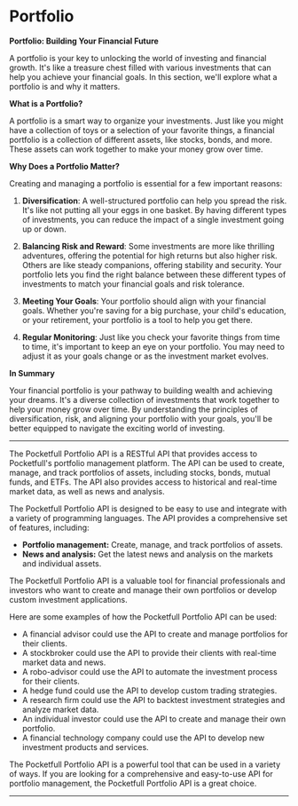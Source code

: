 # Portfolio

**Portfolio: Building Your Financial Future**

A portfolio is your key to unlocking the world of investing and financial growth. It's like a treasure chest filled with various investments that can help you achieve your financial goals. In this section, we'll explore what a portfolio is and why it matters.

**What is a Portfolio?**

A portfolio is a smart way to organize your investments. Just like you might have a collection of toys or a selection of your favorite things, a financial portfolio is a collection of different assets, like stocks, bonds, and more. These assets can work together to make your money grow over time.

**Why Does a Portfolio Matter?**

Creating and managing a portfolio is essential for a few important reasons:

1. **Diversification**: A well-structured portfolio can help you spread the risk. It's like not putting all your eggs in one basket. By having different types of investments, you can reduce the impact of a single investment going up or down.

2. **Balancing Risk and Reward**: Some investments are more like thrilling adventures, offering the potential for high returns but also higher risk. Others are like steady companions, offering stability and security. Your portfolio lets you find the right balance between these different types of investments to match your financial goals and risk tolerance.

3. **Meeting Your Goals**: Your portfolio should align with your financial goals. Whether you're saving for a big purchase, your child's education, or your retirement, your portfolio is a tool to help you get there.

4. **Regular Monitoring**: Just like you check your favorite things from time to time, it's important to keep an eye on your portfolio. You may need to adjust it as your goals change or as the investment market evolves.

**In Summary**

Your financial portfolio is your pathway to building wealth and achieving your dreams. It's a diverse collection of investments that work together to help your money grow over time. By understanding the principles of diversification, risk, and aligning your portfolio with your goals, you'll be better equipped to navigate the exciting world of investing.


_________________

The Pocketfull Portfolio API is a RESTful API that provides access to Pocketfull's portfolio management platform. The API can be used to create, manage, and track portfolios of assets, including stocks, bonds, mutual funds, and ETFs. The API also provides access to historical and real-time market data, as well as news and analysis.

The Pocketfull Portfolio API is designed to be easy to use and integrate with a variety of programming languages. The API provides a comprehensive set of features, including:

* **Portfolio management:** Create, manage, and track portfolios of assets.
* **News and analysis:** Get the latest news and analysis on the markets and individual assets.

The Pocketfull Portfolio API is a valuable tool for financial professionals and investors who want to create and manage their own portfolios or develop custom investment applications.

Here are some examples of how the Pocketfull Portfolio API can be used:

* A financial advisor could use the API to create and manage portfolios for their clients.
* A stockbroker could use the API to provide their clients with real-time market data and news.
* A robo-advisor could use the API to automate the investment process for their clients.
* A hedge fund could use the API to develop custom trading strategies.
* A research firm could use the API to backtest investment strategies and analyze market data.
* An individual investor could use the API to create and manage their own portfolio.
* A financial technology company could use the API to develop new investment products and services.

The Pocketfull Portfolio API is a powerful tool that can be used in a variety of ways. If you are looking for a comprehensive and easy-to-use API for portfolio management, the Pocketfull Portfolio API is a great choice.


_________________


